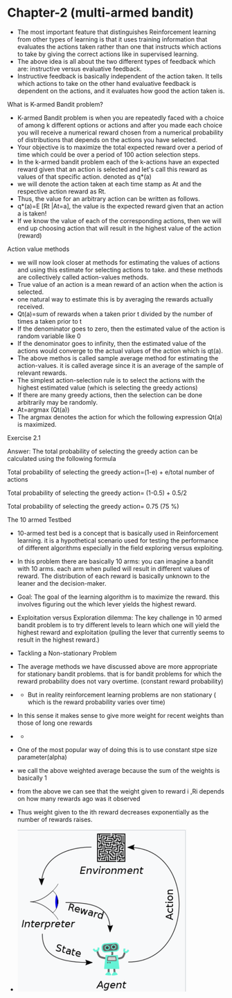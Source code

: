# Chapter-2 (multi-armed bandit)

- The most important feature that distinguishes Reinforcement learning from other types of learning is that it uses training information that evaluates the actions taken rather than one that instructs which actions to take by giving the correct actions like in supervised learning.
- The above idea is all about the two different types of feedback which are: instructive versus evaluative feedback.
- Instructive feedback is basically independent of the action taken. It tells which actions to take on the other hand evaluative feedback is dependent on the actions, and it evaluates how good the action taken is.

What is K-armed Bandit problem?

- K-armed Bandit problem is when you are repeatedly faced with a choice of among k different options or actions and after you made each choice you will receive a numerical reward chosen from a numerical probability of distributions that depends on the actions you have selected.
- Your objective is to maximize the total expected reward over a period of time which could be over a period of 100 action selection steps.
- In the k-armed bandit problem each of the k-actions have an expected reward given that an action is selected and let's call this reward as values of that specific action. denoted as q*(a)
- we will denote the action taken at each time stamp as At and the respective action reward as Rt.
- Thus, the value for an arbitrary action can be written as follows.
- q*(a)=E [Rt |At=a], the value is the expected reward given that an action a is taken!
- If we know the value of each of the corresponding actions, then we will end up choosing action that will result in the highest value of the action (reward)


Action value methods 

- we will now look closer at methods for estimating the values of actions and using this estimate for selecting actions to take. and these methods are collectively called action-values methods.
- True value of an action is a mean reward of an action when the action is selected.
- one natural way to estimate this is by averaging the rewards actually received.
- Qt(a)=sum of rewards when a taken prior t divided by the number of times a taken prior to t
- If the denominator goes to zero, then the estimated value of the action is random variable like 0
- If the denominator goes to infinity, then the estimated value of the actions would converge to the actual values of the action which is qt(a).
- The above methos is called sample average method for estimating the action-values. it is called average since it is an average of the sample of relevant rewards.
- The simplest action-selection rule is to select the actions with the highest estimated value (which is selecting the greedy actions)
- If there are many greedy actions, then the selection can be done arbitrarily may be randomly.
- At=argmax (Qt(a))
- The argmax denotes the action for which the following expression Qt(a) is maximized.


Exercise 2.1

Answer: The total probability of selecting the greedy action can be calculated using the following formula

Total probability of selecting the greedy action=(1-e) + e/total number of actions 

Total probability of selecting the greedy action= (1-0.5) + 0.5/2

Total probability of selecting the greedy action= 0.75 (75 %)

The 10 armed Testbed

- 10-armed test bed is a concept that is basically used in Reinforcement learning. it is a hypothetical scenario used for testing the performance of different algorithms especially in the field exploring versus exploiting.
- In this problem there are basically 10 arms: you can imagine a bandit with 10 arms. each arm when pulled will result in different values of reward. The distribution of each reward is basically unknown to the leaner and the decision-maker.
- Goal: The goal of the learning algorithm is to maximize the reward. this involves figuring out the which lever yields the highest reward.
- Exploitation versus Exploration dilemma: The key challenge in 10 armed bandit problem is to try different levels to learn which one will yield the highest reward and exploitation (pulling the lever that currently seems to result in the highest reward.)
- Tackling a Non-stationary Problem

- The average methods we have discussed above are more appropriate for stationary bandit problems. that is for bandit problems for which the reward probability does not vary overtime. (constant reward probability)
- - But in reality reinforcement learning problems are non stationary ( which is the reward probability varies over time)
- In this sense it makes sense to give more weight for recent weights than those of long one rewards
- - 
- One of the most popular way of doing this is to use constant stpe size parameter(alpha)

- we call the above weighted average because the sum of the weights is basically 1
- from the above we can see that the weight given to reward i ,Ri depends on how many rewards ago was it observed
- Thus weight given to the ith reward decreases exponentially as the number of rewards raises.

- ![what is Reinforcement learning](/Images/RL.PNG "Optional title attribute")

